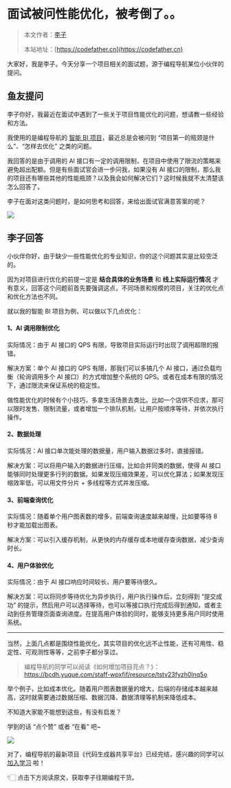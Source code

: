 # 面试被问性能优化，被考倒了。。

> 本文作者：[李子](https://yuyuanweb.feishu.cn/wiki/Abldw5WkjidySxkKxU2cQdAtnah)
>
> 本站地址：[https://codefather.cn](https://codefather.cn)

大家好，我是李子。今天分享一个项目相关的面试题，源于编程导航某位小伙伴的提问。



## 鱼友提问

李子你好，我最近在面试中遇到了一些关于项目性能优化的问题，想请教一些经验和方法。

我使用的是编程导航的 [智能 BI 项目](https://mp.weixin.qq.com/s/_MSvu6hbLGt19HRsbhHdTw)，最近总是会被问到 “项目第一的瓶颈是什么”、“怎样去优化” 之类的问题。

我回答的是由于调用的 AI 接口有一定的调用限制，在项目中使用了限流的策略来避免超出配额。但是有些面试官会进一步问我，如果没有 AI 接口的限制，那么我的项目还有哪些其他的性能瓶颈？以及我会如何解决它们？这时候我就不太清楚该怎么回答了。

李子在面对这类问题时，是如何思考和回答，来给出面试官满意答案的呢？

![](https://pic.yupi.icu/1/image-20240126160624978.png)



## 李子回答

小伙伴你好，由于缺少一些性能优化的专业知识，你的这个问题其实是比较空泛的。

因为对项目进行优化的前提一定是 **结合具体的业务场景** 和 **线上实际运行情况** 才有意义，回答这个问题前首先要强调这点，不同场景和规模的项目，关注的优化点和优化方法也不同。

就以我的智能 BI 项目为例，可以做以下几点优化：



#### 1、AI 调用限制优化

实际情况：由于 AI 接口的 QPS 有限，导致项目实际运行时出现了调用超限的报错。

解决方案：单个 AI 接口的 QPS 有限，那我们可以多搞几个 AI 接口，通过负载均衡（轮询调用多个 AI 接口）的方式增加整个系统的 QPS。或者在成本有限的情况下，通过限流来保证系统的稳定性。

做性能优化的时候有个小技巧，多拿生活场景去类比。比如一个店供不应求，那可以限时发售、限制流量，或者增加一个排队机制，让用户按顺序等待，并依次执行操作。



#### 2、数据处理

实际情况：AI 接口单次能处理的数据量，用户输入数据过多时，直接报错。

解决方案：可以将用户输入的数据进行压缩，比如合并同类的数据，使得 AI 接口能够同时处理更多行列的数据。如果发现压缩效果差，可以优化算法；如果发现压缩效率低，可以用文件分片 + 多线程等方式并发压缩。



#### 3、前端查询优化

实际情况：随着单个用户图表数的增多，前端查询速度越来越慢，比如要等待 8 秒才能加载出图表。

解决方案：可以引入缓存机制，从更快的内存缓存或本地缓存查询数据，减少查询时长。



#### 4、用户体验优化

实际情况：由于 AI 接口响应时间较长，用户要等待很久。

解决方案：可以将同步等待优化为异步执行，用户执行操作后，立刻得到 “提交成功” 的提示，然后用户可以选择等待，也可以等接口执行完成后得到通知，或者主动到任务管理页面查询进度。在提高用户体验的同时，能够支持更多用户同时使用系统。



---



当然，上面几点都是围绕性能优化，其实项目的优化远不止性能，还有可用性、稳定性、可观测性等等，之前李子都分享过。

> 编程导航的同学可以阅读《如何增加项目亮点？》：https://bcdh.yuque.com/staff-wpxfif/resource/tstv23fyzh0lnq5o



举个例子，比如成本优化。随着用户图表数据量的增大，后端的存储成本越来越高，这时就需要通过数据压缩、数据沉降、数据清理等机制来降低成本。

不知道大家能不能想到这些，有没有启发？

学到的话 “点个赞” 或者 “在看” 吧~

![](https://pic.yupi.icu/1/image-20240126160020052.png)

对了，编程导航的最新项目《代码生成器共享平台》已经完结，感兴趣的同学可以 [加入学习](https://mp.weixin.qq.com/s/5pt0nOTGb3g3Uf9kf-f31Q) 啦！

👇🏻 点击下方阅读原文，获取李子往期编程干货。
